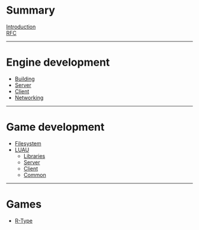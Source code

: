 # Summary

[Introduction](./introduction.md)<br/>
[RFC](./rfc.md)

---

# Engine development

- [Building](./engine/building.md)
- [Server](./engine/server.md)
- [Client](./engine/client.md)
- [Networking](./engine/networking.md)

---

# Game development

- [Filesystem](./game/filesystem.md)
- [LUAU](./game/luau.md)
  - [Libraries](./game/libs.md)
  - [Server]()
  - [Client]()
  - [Common]()

---

# Games

- [R-Type](./games/r-type.md)
